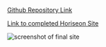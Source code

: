 [Github Repository Link](https://github.com/tbreazier/horiseon)

[Link to completed Horiseon Site](https://tbreazier.github.io/horiseon/)

![screenshot of final site](.assets/images/screenshot.png)
